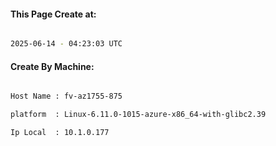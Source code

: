 
   
#### This Page Create at:

```bash

2025-06-14 - 04:23:03 UTC

```

#### Create By Machine:

```bash

Host Name : fv-az1755-875

platform  : Linux-6.11.0-1015-azure-x86_64-with-glibc2.39

Ip Local  : 10.1.0.177

```

